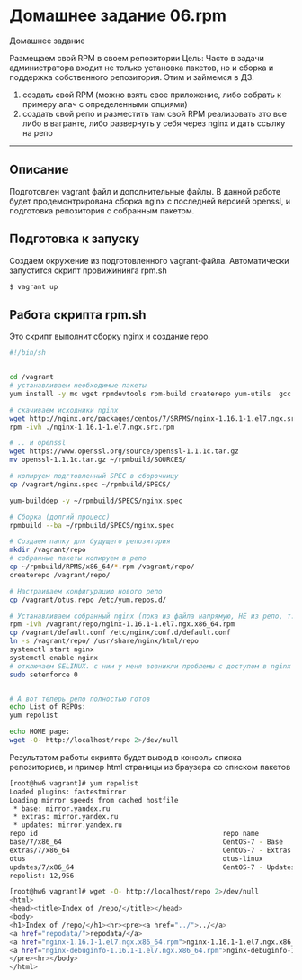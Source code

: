 # Домашнее задание 06.rpm
Домашнее задание

Размещаем свой RPM в своем репозитории
Цель: Часто в задачи администратора входит не только установка пакетов, но и сборка и поддержка собственного репозитория. Этим и займемся в ДЗ.
1) создать свой RPM (можно взять свое приложение, либо собрать к примеру апач с определенными опциями)
2) создать свой репо и разместить там свой RPM
реализовать это все либо в вагранте, либо развернуть у себя через nginx и дать ссылку на репо

---
## Описание 
Подготовлен vagrant файл и дополнительные файлы. В данной работе будет продемонтрирована сборка nginx с последней версией openssl, и подготовка репозитория с собранным пакетом.

## Подготовка к запуску

Создаем окружение из подготовленного vagrant-файла. Автоматически запустится скрипт провижининга rpm.sh

```bash
$ vagrant up
```

## Работа скрипта rpm.sh
Это скрипт выполнит сборку nginx и создание repo.
```bash
#!/bin/sh


cd /vagrant
# устанавливаем необходимые пакеты
yum install -y mc wget rpmdevtools rpm-build createrepo yum-utils  gcc

# скачиваем исходники nginx
wget http://nginx.org/packages/centos/7/SRPMS/nginx-1.16.1-1.el7.ngx.src.rpm
rpm -ivh ./nginx-1.16.1-1.el7.ngx.src.rpm

# .. и openssl
wget https://www.openssl.org/source/openssl-1.1.1c.tar.gz
mv openssl-1.1.1c.tar.gz ~/rpmbuild/SOURCES/

# копируем подгтовленный SPEC в сборочницу
cp /vagrant/nginx.spec ~/rpmbuild/SPECS/

yum-builddep -y ~/rpmbuild/SPECS/nginx.spec

# Сборка (долгий процесс)
rpmbuild --ba ~/rpmbuild/SPECS/nginx.spec

# Создаем папку для будущего репозитория 
mkdir /vagrant/repo
# собранные пакеты копируем в репо
cp ~/rpmbuild/RPMS/x86_64/*.rpm /vagrant/repo/
createrepo /vagrant/repo/

# Настраиваем конфигурацию нового репо
cp /vagrant/otus.repo /etc/yum.repos.d/

# Устанавливаем собранный nginx (пока из файла напрямую, НЕ из репо, т.к новый репо на этом этапе еще не существует, мы его именно и создаем)
rpm -ivh /vagrant/repo/nginx-1.16.1-1.el7.ngx.x86_64.rpm 
cp /vagrant/default.conf /etc/nginx/conf.d/default.conf
ln -s /vagrant/repo/ /usr/share/nginx/html/repo
systemctl start nginx
systemctl enable nginx
# отключаем SELINUX. с ним у меня возникли проблемы с доступом в nginx
sudo setenforce 0


# А вот теперь репо полностью готов
echo List of REPOs:
yum repolist

echo HOME page:
wget -O- http://localhost/repo 2>/dev/null
```


Результатом работы скрипта будет вывод в консоль списка репозиториев, и пример html страницы из браузера со списком пакетов

```bash
[root@hw6 vagrant]# yum repolist
Loaded plugins: fastestmirror
Loading mirror speeds from cached hostfile
 * base: mirror.yandex.ru
 * extras: mirror.yandex.ru
 * updates: mirror.yandex.ru
repo id                                              repo name                                              status
base/7/x86_64                                        CentOS-7 - Base                                        10,019
extras/7/x86_64                                      CentOS-7 - Extras                                         435
otus                                                 otus-linux                                                  2
updates/7/x86_64                                     CentOS-7 - Updates                                      2,500
repolist: 12,956
```

```bash
[root@hw6 vagrant]# wget -O- http://localhost/repo 2>/dev/null
<html>
<head><title>Index of /repo/</title></head>
<body>
<h1>Index of /repo/</h1><hr><pre><a href="../">../</a>
<a href="repodata/">repodata/</a>                                          02-Sep-2019 12:29                   -
<a href="nginx-1.16.1-1.el7.ngx.x86_64.rpm">nginx-1.16.1-1.el7.ngx.x86_64.rpm</a>                  02-Sep-2019 12:22             3713860
<a href="nginx-debuginfo-1.16.1-1.el7.ngx.x86_64.rpm">nginx-debuginfo-1.16.1-1.el7.ngx.x86_64.rpm</a>        02-Sep-2019 12:22             1960152
</pre><hr></body>
</html>
```